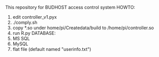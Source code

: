 <!---
Securicraft/Securicraft is a ✨ special ✨ repository because its `README.md` (this file) appears on your GitHub profile.
You can click the Preview link to take a look at your changes.
--->
This repository for BUDHOST access control system
HOWTO:
1. edit controller_v1.pyx
2. ./comply.sh
3. copy *.so under home/pi/Createdata/build to /home/pi/controller.so
4. run R.py
DATABASE:
1. MS SQL
2. MySQL
3. flat file (default named "userinfo.txt")

